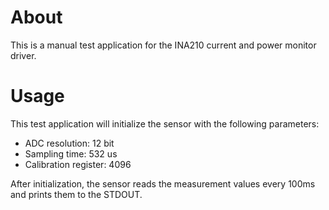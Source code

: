 # About
This is a manual test application for the INA210 current and power monitor driver.

# Usage
This test application will initialize the sensor with the following parameters:
 - ADC resolution: 12 bit
 - Sampling time: 532 us
 - Calibration register: 4096

After initialization, the sensor reads the measurement values every 100ms
and prints them to the STDOUT.
